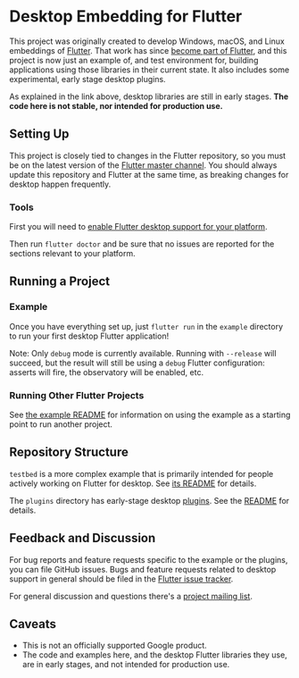 # Desktop Embedding for Flutter

This project was originally created to develop Windows, macOS, and Linux
embeddings of [Flutter](https://github.com/flutter/flutter). That work has
since [become part of
Flutter](https://github.com/flutter/flutter/wiki/Desktop-shells), and this
project is now just an example of, and test environment for, building
applications using those libraries in their current state. It also
includes some experimental, early stage desktop plugins.

As explained in the link above, desktop libraries are still in early stages.
**The code here is not stable, nor intended for production use.**

## Setting Up

This project is closely tied to changes in the Flutter repository, so
you must be on the latest version of the [Flutter master
channel](https://github.com/flutter/flutter/wiki/Flutter-build-release-channels#how-to-change-channels).
You should always update this repository and Flutter at the same time,
as breaking changes for desktop happen frequently.

### Tools

First you will need to [enable Flutter desktop support for your
platform](https://github.com/flutter/flutter/wiki/Desktop-shells#tooling).

Then run `flutter doctor` and be sure that no issues are reported for the
sections relevant to your platform.

## Running a Project

### Example

Once you have everything set up, just `flutter run` in the `example` directory
to run your first desktop Flutter application!

Note: Only `debug` mode is currently available. Running with `--release` will
succeed, but the result will still be using a `debug` Flutter configuration:
asserts will fire, the observatory will be enabled, etc.

### Running Other Flutter Projects

See [the example README](example/README.md) for information on using the
example as a starting point to run another project.

## Repository Structure

`testbed` is a more complex example that is primarily intended for people
actively working on Flutter for desktop. See [its README](testbed/README.md)
for details.

The `plugins` directory has early-stage desktop
[plugins](https://flutter.dev/docs/development/packages-and-plugins/developing-packages). See the [README](plugins/README.md) for details.

## Feedback and Discussion

For bug reports and feature requests specific to the example or the plugins,
you can file GitHub issues. Bugs and feature requests related to desktop support
in general should be filed in the
[Flutter issue tracker](https://github.com/flutter/flutter/issues).

For general discussion and questions there's a [project mailing
list](https://groups.google.com/forum/#!forum/flutter-desktop-embedding-dev).

## Caveats

* This is not an officially supported Google product.
* The code and examples here, and the desktop Flutter libraries they use, are
  in early stages, and not intended for production use.

